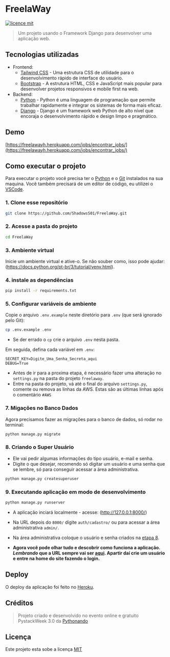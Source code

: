 # FreelaWay

[![licence mit](https://img.shields.io/badge/licence-MIT-blue)](LICENSE)

> Um projeto usando o Framework Django para desenvolver uma aplicação web.

## Tecnologias utilizadas

- Frontend:
  - [Tailwind CSS](https://tailwindcss.com/) - Uma estrutura CSS de utilidade para o desenvolvimento rápido de interface do usuário.
  - [Bootstrap](https://getbootstrap.com/) - A estrutura HTML, CSS e JavaScript mais popular para desenvolver projetos responsivos e mobile first na web.
- Backend:
  - [Python](https://www.python.org/) - Python é uma linguagem de programação que permite trabalhar rapidamente e integrar os sistemas de forma mais eficaz.
  - [Django](https://www.djangoproject.com/) - Django é um framework web Python de alto nível que encoraja o desenvolvimento rápido e design limpo e pragmático.

## Demo

[https://freelawayh.herokuapp.com/jobs/encontrar_jobs/](https://freelawayh.herokuapp.com/jobs/encontrar_jobs/)

## Como executar o projeto

Para executar o projeto você precisa ter o [Python](https://www.python.org/) e o [Git](https://git-scm.com) instalados na sua maquina. Você também precisará de um editor de código, eu utilizei o [VSCode](https://code.visualstudio.com).

### 1. Clone esse repositório

```bash
git clone https://github.com/ShadowsS01/FreelaWay.git
```

### 2. Acesse a pasta do projeto

```bash
cd FreelaWay
```

### 3. Ambiente virtual

Inicie um ambiente virtual e ative-o. Se não souber como, isso pode ajudar: (<https://docs.python.org/pt-br/3/tutorial/venv.html>).

### 4. instale as dependências

```bash
pip install -r requirements.txt
```

### 5. Configurar variáveis de ambiente

Copie o arquivo `.env.example` neste diretório para `.env` (que será ignorado pelo Git):

```bash
cp .env.example .env
```

- Se der errado o `cp` crie o arquivo `.env` nesta pasta.

Em seguida, defina cada variável em `.env`:

```text
SECRET_KEY=Digite_Uma_Senha_Secreta_aqui
DEBUG=True
```

- Antes de ir para a proxima etapa, é necessário fazer uma alteração no `settings.py` na pasta do projeto `freelaway`.
- Entre na pasta do projeto, vá até o final do arquivo `settings.py`, comente ou remova as linhas da AWS. Estas são as últimas linhas após o comentário `#AWS`

### 7. Migações no Banco Dados

Agora precisamos fazer as migrações para o banco de dados, só rodar no terminal:

```bash
python manage.py migrate
```

### 8. Criando o Super Usuário

- Ele vai pedir algumas informações do tipo usuário, e-mail e senha.
- Digite o que desejar, recomendo só digitar um usuário e uma senha que se lembre, só para conseguir acessar a área administrativa.

```bash
python manage.py createsuperuser
```

### 9. Executando aplicação em modo de desenvolvimento

```bash
python manage.py runserver
```

- A aplicação inciará localmente - acesse: (<http://127.0.0.1:8000/>)

- Na URL depois do `8000/` dígite `auth/cadastro/` ou para acessar a área administrativa `admin/`.

- Na área administrativa coloque o usuário e senha criados na [etapa 8](https://github.com/ShadowsS01/FreelaWay#8-criando-o-super-usu%C3%A1rio).

- **Agora você pode olhar tudo e descobrir como funciona a aplicação. _Lembrando_ que a URL sempre vai ser [aqui](http://127.0.0.1:8000/auth/cadastro).
Apartir daí crie um usuário e entre na home do site fazendo o login.**

## Deploy

O deploy da aplicação foi feito no [Heroku](https://devcenter.heroku.com/).

## Créditos

> Projeto criado e desenvolvido no evento online e gratuito PystackWeek 3.0 da [Pythonando](https://github.com/Pythonando)

## Licença

Este projeto esta sobe a licença [MIT](LICENSE)
